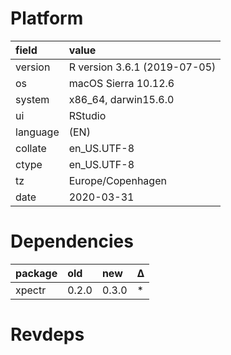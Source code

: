 # Platform

|field    |value                        |
|:--------|:----------------------------|
|version  |R version 3.6.1 (2019-07-05) |
|os       |macOS Sierra 10.12.6         |
|system   |x86_64, darwin15.6.0         |
|ui       |RStudio                      |
|language |(EN)                         |
|collate  |en_US.UTF-8                  |
|ctype    |en_US.UTF-8                  |
|tz       |Europe/Copenhagen            |
|date     |2020-03-31                   |

# Dependencies

|package |old   |new   |Δ  |
|:-------|:-----|:-----|:--|
|xpectr  |0.2.0 |0.3.0 |*  |

# Revdeps


